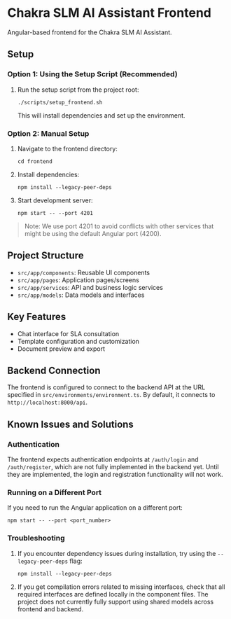 # Chakra SLM AI Assistant Frontend

Angular-based frontend for the Chakra SLM AI Assistant.

## Setup

### Option 1: Using the Setup Script (Recommended)

1. Run the setup script from the project root:
   ```
   ./scripts/setup_frontend.sh
   ```
   This will install dependencies and set up the environment.

### Option 2: Manual Setup

1. Navigate to the frontend directory:
   ```
   cd frontend
   ```

2. Install dependencies:
   ```
   npm install --legacy-peer-deps
   ```

3. Start development server:
   ```
   npm start -- --port 4201
   ```

> Note: We use port 4201 to avoid conflicts with other services that might be using the default Angular port (4200).

## Project Structure

- `src/app/components`: Reusable UI components
- `src/app/pages`: Application pages/screens
- `src/app/services`: API and business logic services
- `src/app/models`: Data models and interfaces

## Key Features

- Chat interface for SLA consultation
- Template configuration and customization
- Document preview and export

## Backend Connection

The frontend is configured to connect to the backend API at the URL specified in `src/environments/environment.ts`. By default, it connects to `http://localhost:8000/api`.

## Known Issues and Solutions

### Authentication

The frontend expects authentication endpoints at `/auth/login` and `/auth/register`, which are not fully implemented in the backend yet. Until they are implemented, the login and registration functionality will not work.

### Running on a Different Port

If you need to run the Angular application on a different port:

```
npm start -- --port <port_number>
```

### Troubleshooting

1. If you encounter dependency issues during installation, try using the `--legacy-peer-deps` flag:
   ```
   npm install --legacy-peer-deps
   ```

2. If you get compilation errors related to missing interfaces, check that all required interfaces are defined locally in the component files. The project does not currently fully support using shared models across frontend and backend.